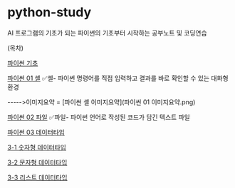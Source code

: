 # python-study
AI 프로그램의 기초가 되는 파이썬의 기초부터 시작하는 공부노트 및 코딩연습

(목차)

[파이썬 기초](python_0.ipynb)

[파이썬 01 셸](python_01_shell.ipynb)
✅셸- 파이썬 명령어를 직접 입력하고 결과를 바로 확인할 수 있는 대화형 환경

----->이미지요약 = [파이썬 셸 이미지요약](파이썬 01 이미지요약.png)

[파이썬 02 파일](python_02_file.ipynb)
✅파일- 파이썬 언어로 작성된 코드가 담긴 텍스트 파일

[파이썬 03 데이터타입](python_03(0)_datatype.ipynb)

 [3-1 숫자형 데이터타입](python_03(1)_datatype_v2.ipynb)
 
 [3-2 문자형 데이터타입](python_03(2)_datatype.ipynb)
 
 [3-3 리스트 데이터타입](python_03(3)_datatype.ipynb)

